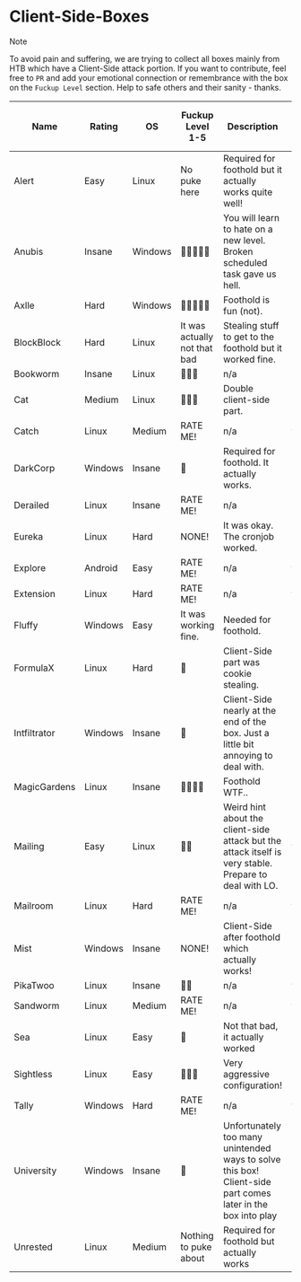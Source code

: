 # Client-Side-Boxes

> [!NOTE]
> To avoid pain and suffering, we are trying to collect all boxes mainly from HTB which have a Client-Side attack portion.
> If you want to contribute, feel free to `PR` and add your emotional connection or remembrance with the box on the `Fuckup Level` section.
> Help to safe others and their sanity - thanks.

| Name | Rating | OS | Fuckup Level 1-5 | Description | Listed as CS on HTB | Verified by a poor soul | URL |
| --- | --- | --- | --- | --- | --- | --- | --- |
| Alert | Easy | Linux | No puke here | Required for foothold but it actually works quite well! | no | yes | https://www.hackthebox.com/machines/alert |
| Anubis | Insane | Windows | 🤮🤮🤮🤮🤮 | You will learn to hate on a new level. Broken scheduled task gave us hell. | no | yes | https://www.hackthebox.com/machines/anubis |
| Axlle | Hard | Windows | 🤮🤮🤮🤮🤮 | Foothold is fun (not). | no | yes | https://www.hackthebox.com/machines/axlle |
| BlockBlock | Hard | Linux | It was actually not that bad | Stealing stuff to get to the foothold but it worked fine. | no | yes | https://www.hackthebox.com/machines/blockblock |
| Bookworm | Insane | Linux | 🤮🤮🤮 | n/a | no | yes | https://www.hackthebox.com/machines/bookworm |
| Cat | Medium | Linux | 🤮🤮🤮 | Double client-side part. | no | yes | https://www.hackthebox.com/machines/cat |
| Catch | Linux | Medium | RATE ME! | n/a | yes | no | https://www.hackthebox.com/machines/catch |
| DarkCorp | Windows | Insane | 🤮 | Required for foothold. It actually works. | no | yes | https://www.hackthebox.com/machines/darkcorp |
| Derailed | Linux | Insane | RATE ME! | n/a | no | yes | https://www.hackthebox.com/machines/derailed |
| Eureka | Linux | Hard | NONE! | It was okay. The cronjob worked. | no | yes | https://www.hackthebox.com/machines/eureka |
| Explore | Android | Easy | RATE ME! | n/a | yes | no | https://www.hackthebox.com/machines/explore |
| Extension | Linux | Hard | RATE ME! | n/a | yes | no | https://www.hackthebox.com/machines/extension |
| Fluffy | Windows | Easy | It was working fine. | Needed for foothold. | no | yes | https://www.hackthebox.com/machines/fluffy | 
| FormulaX | Linux | Hard | 🤮 | Client-Side part was cookie stealing. | no | yes | https://www.hackthebox.com/machines/formulax |
| Intfiltrator | Windows | Insane | 🤮 | Client-Side nearly at the end of the box. Just a little bit annoying to deal with. | no | yes | https://www.hackthebox.com/machines/infiltrator |
| MagicGardens | Linux | Insane | 🤮🤮🤮🤮 | Foothold WTF.. | no | yes | https://www.hackthebox.com/machines/magicgardens |
| Mailing | Easy | Linux | 🤮🤮 | Weird hint about the client-side attack but the attack itself is very stable. Prepare to deal with LO. | yes | no | https://www.hackthebox.com/machines/mailing |
| Mailroom | Linux | Hard | RATE ME! | n/a | yes | no | https://www.hackthebox.com/machines/mailroom |
| Mist | Windows | Insane | NONE! | Client-Side after foothold which actually works! | no | yes | https://www.hackthebox.com/machines/mist |
| PikaTwoo | Linux | Insane | 🤮🤮 | n/a | yes | no | https://www.hackthebox.com/machines/pikatwoo |
| Sandworm | Linux | Medium | RATE ME! | n/a | yes | no | https://www.hackthebox.com/machines/sandworm |
| Sea | Linux | Easy | 🤮 | Not that bad, it actually worked | no | yes | https://www.hackthebox.com/machines/sea |
| Sightless | Linux | Easy | 🤮🤮🤮 | Very aggressive configuration! | no | yes | https://www.hackthebox.com/machines/sightless |
| Tally | Windows | Hard | RATE ME! | n/a | yes | no | https://www.hackthebox.com/machines/tally |
| University | Windows | Insane | 🤮 | Unfortunately too many unintended ways to solve this box! Client-side part comes later in the box into play | no | no |  https://www.hackthebox.com/machines/university |
| Unrested | Linux | Medium | Nothing to puke about | Required for foothold but actually works | no | no |  https://www.hackthebox.com/machines/unrested |
